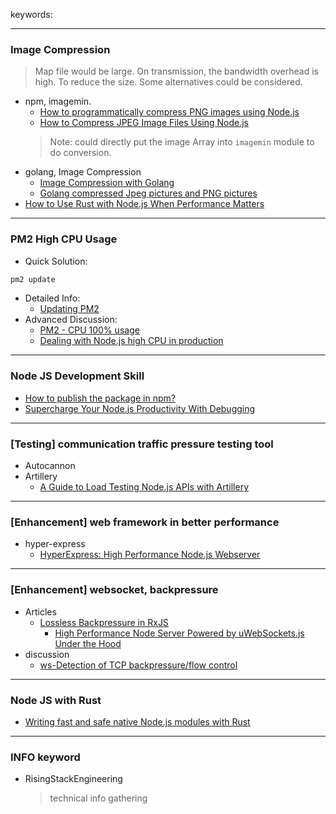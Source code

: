 keywords:

---
### Image Compression
> Map file would be large. On transmission, the bandwidth overhead is high. To reduce the size. Some alternatives could be considered.

* npm, imagemin.
	* [How to programmatically compress PNG images using Node.js](https://morioh.com/p/6026d20dada4)
	* [How to Compress JPEG Image Files Using Node.js](https://coderrocketfuel.com/article/how-to-compress-jpeg-image-files-using-node-js)
	> Note: could directly put the image Array into `imagemin` module to do conversion.
* golang,  Image Compression
	* [Image Compression with Golang](https://dormoshe.io/trending-news/image-compression-with-golang-k2p-36519?utm_source=twitter&utm_campaign=twitter)
	* [Golang compressed Jpeg pictures and PNG pictures](https://www.codetd.com/en/article/10721907)
* [How to Use Rust with Node.js When Performance Matters](https://blog.risingstack.com/how-to-use-rust-with-node-when-performance-matters/)

---
### PM2 High CPU Usage 
* Quick Solution: 
```sh
pm2 update
```
* Detailed Info: 
  * [Updating PM2](https://pm2.keymetrics.io/docs/usage/update-pm2/)
* Advanced Discussion:
  * [PM2 - CPU 100% usage](https://stackoverflow.com/questions/43135101/pm2-cpu-100-usage)
  * [Dealing with Node.js high CPU in production](https://medium.com/geekculture/dealing-with-node-js-high-cpu-in-production-71c432d8bece)

---
### Node JS Development Skill
* [How to publish the package in npm?](https://medium.com/dhiwise/how-to-publish-the-package-in-npm-80b7a9b97a4c)
* [Supercharge Your Node.js Productivity With Debugging](https://javascript.plainenglish.io/supercharge-your-node-productivity-with-debugging-781686ac830f)



--- 
### [Testing] communication traffic pressure testing tool
* Autocannon
* Artillery
	* [A Guide to Load Testing Node.js APIs with Artillery](https://blog.appsignal.com/2021/11/10/a-guide-to-load-testing-nodejs-apis-with-artillery.html)

---
### [Enhancement] web framework in better performance
* hyper-express
  * [HyperExpress: High Performance Node.js Webserver](https://www.npmjs.com/package/hyper-express)

---
### [Enhancement] websocket, backpressure
* Articles
  * [Lossless Backpressure in RxJS](https://itnext.io/lossless-backpressure-in-rxjs-b6de30a1b6d4)
	* [High Performance Node Server Powered by uWebSockets.js Under the Hood](https://morioh.com/p/6be18f1e2196)
* discussion
  * [ws-Detection of TCP backpressure/flow control](https://github.com/websockets/ws/issues/1218)

---
### Node JS with Rust
* [Writing fast and safe native Node.js modules with Rust](https://blog.risingstack.com/node-js-native-modules-with-rust/)

---
### INFO keyword
* RisingStackEngineering
  > technical info gathering